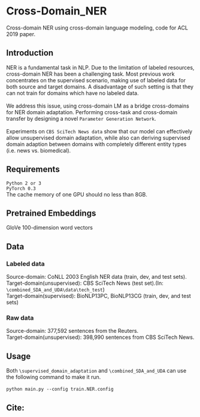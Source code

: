 # Cross-Domain_NER
Cross-domain NER using cross-domain language modeling, code for ACL 2019 paper.

## Introduction
NER is a fundamental task in NLP. Due to the limitation of labeled resources, cross-domain NER has been a challenging task. Most previous work concentrates on the supervised scenario, making use of labeled data for both source and target domains. A disadvantage of such setting is that they can not train for domains which have no labeled data. <br>
<br>
We address this issue, using  cross-domain LM as a bridge cross-domains for NER domain adaptation. Performing cross-task and cross-domain transfer by designing a novel `Parameter Generation Network`. <br>
<br>
Experiments on `CBS SciTech News data` show that our model can effectively allow unsupervised domain adaptation,
while also can deriving supervised domain adaption between domains with completely different entity types (i.e. news vs. biomedical).


## Requirements
`Python 2 or 3` <br>
`PyTorch 0.3  `                                                                                                       
The cache memory of one GPU should no less than 8GB.

## Pretrained Embeddings
GloVe 100-dimension word vectors

## Data
### Labeled data
Source-domain: CoNLL 2003 English NER data (train, dev, and test sets). <br>
Target-domain(unsupervised): CBS SciTech News (test set).(In: `\combined_SDA_and_UDA\data\tech_test`) <br>
Target-domain(supervised): BioNLP13PC, BioNLP13CG (train, dev, and test sets)

### Raw data
Source-domain: 377,592 sentences from the Reuters. <br>
Target-domain(unsupervised): 398,990 sentences from CBS SciTech News.


## Usage
Both `\supervised_domain_adaptation` and `\combined_SDA_and_UDA` can use the following command to make it run. <br>
<br>
`python main.py --config train.NER.config`

## Cite:
